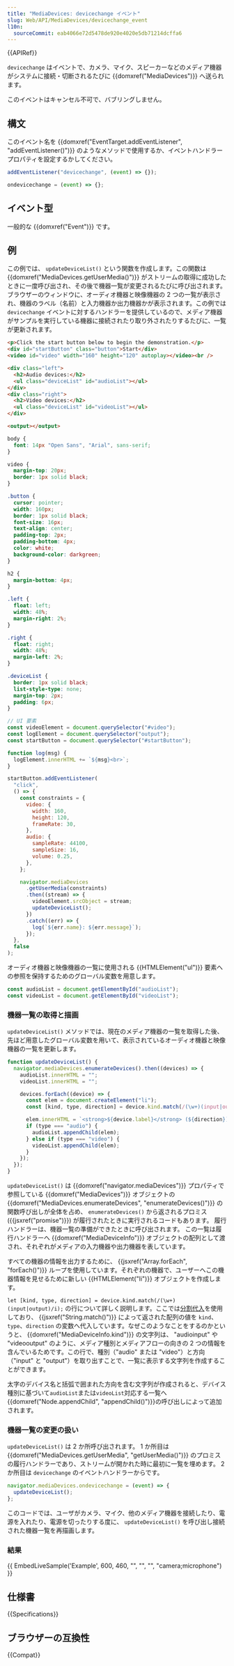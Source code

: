 ```yaml
---
title: "MediaDevices: devicechange イベント"
slug: Web/API/MediaDevices/devicechange_event
l10n:
  sourceCommit: eab4066e72d5478de920e4020e5db71214dcffa6
---
```


{{APIRef}}

`devicechange` はイベントで、カメラ、マイク、スピーカーなどのメディア機器がシステムに接続・切断されるたびに {{domxref("MediaDevices")}} へ送られます。

このイベントはキャンセル不可で、バブリングしません。

## 構文

このイベント名を {{domxref("EventTarget.addEventListener", "addEventListener()")}} のようなメソッドで使用するか、イベントハンドラープロパティを設定するかしてください。

```js
addEventListener("devicechange", (event) => {});

ondevicechange = (event) => {};
```

## イベント型

一般的な {{domxref("Event")}} です。

## 例

この例では、 `updateDeviceList()` という関数を作成します。この関数は {{domxref("MediaDevices.getUserMedia()")}} がストリームの取得に成功したときに一度呼び出され、その後で機器一覧が変更されるたびに呼び出されます。ブラウザーのウィンドウに、オーディオ機器と映像機器の 2 つの一覧が表示され、機器のラベル（名前）と入力機器か出力機器かが表示されます。この例では `devicechange` イベントに対するハンドラーを提供しているので、メディア機器がサンプルを実行している機器に接続されたり取り外されたりするたびに、一覧が更新されます。

```html hidden
<p>Click the start button below to begin the demonstration.</p>
<div id="startButton" class="button">Start</div>
<video id="video" width="160" height="120" autoplay></video><br />

<div class="left">
  <h2>Audio devices:</h2>
  <ul class="deviceList" id="audioList"></ul>
</div>
<div class="right">
  <h2>Video devices:</h2>
  <ul class="deviceList" id="videoList"></ul>
</div>

<output></output>
```

```css hidden
body {
  font: 14px "Open Sans", "Arial", sans-serif;
}

video {
  margin-top: 20px;
  border: 1px solid black;
}

.button {
  cursor: pointer;
  width: 160px;
  border: 1px solid black;
  font-size: 16px;
  text-align: center;
  padding-top: 2px;
  padding-bottom: 4px;
  color: white;
  background-color: darkgreen;
}

h2 {
  margin-bottom: 4px;
}

.left {
  float: left;
  width: 48%;
  margin-right: 2%;
}

.right {
  float: right;
  width: 48%;
  margin-left: 2%;
}

.deviceList {
  border: 1px solid black;
  list-style-type: none;
  margin-top: 2px;
  padding: 6px;
}
```

```js hidden
// UI 要素
const videoElement = document.querySelector("#video");
const logElement = document.querySelector("output");
const startButton = document.querySelector("#startButton");

function log(msg) {
  logElement.innerHTML += `${msg}<br>`;
}

startButton.addEventListener(
  "click",
  () => {
    const constraints = {
      video: {
        width: 160,
        height: 120,
        frameRate: 30,
      },
      audio: {
        sampleRate: 44100,
        sampleSize: 16,
        volume: 0.25,
      },
    };

    navigator.mediaDevices
      .getUserMedia(constraints)
      .then((stream) => {
        videoElement.srcObject = stream;
        updateDeviceList();
      })
      .catch((err) => {
        log(`${err.name}: ${err.message}`);
      });
  },
  false
);
```

オーディオ機器と映像機器の一覧に使用される {{HTMLElement("ul")}} 要素への参照を保持するためのグローバル変数を用意します。

```js
const audioList = document.getElementById("audioList");
const videoList = document.getElementById("videoList");
```

### 機器一覧の取得と描画

`updateDeviceList()` メソッドでは、現在のメディア機器の一覧を取得した後、先ほど用意したグローバル変数を用いて、表示されているオーディオ機器と映像機器の一覧を更新します。

```js
function updateDeviceList() {
  navigator.mediaDevices.enumerateDevices().then((devices) => {
    audioList.innerHTML = "";
    videoList.innerHTML = "";

    devices.forEach((device) => {
      const elem = document.createElement("li");
      const [kind, type, direction] = device.kind.match(/(\w+)(input|output)/i);

      elem.innerHTML = `<strong>${device.label}</strong> (${direction})`;
      if (type === "audio") {
        audioList.appendChild(elem);
      } else if (type === "video") {
        videoList.appendChild(elem);
      }
    });
  });
}
```

`updateDeviceList()` は {{domxref("navigator.mediaDevices")}} プロパティで参照している {{domxref("MediaDevices")}} オブジェクトの {{domxref("MediaDevices.enumerateDevices", "enumerateDevices()")}} の関数呼び出しが全体を占め、 `enumerateDevices()` から返されるプロミス ({{jsxref("promise")}}) が履行されたときに実行されるコードもあります。
履行ハンドラーは、機器一覧の準備ができたときに呼び出されます。
この一覧は履行ハンドラーへ {{domxref("MediaDeviceInfo")}} オブジェクトの配列として渡され、それぞれがメディアの入力機器や出力機器を表しています。

すべての機器の情報を出力するために、 {{jsxref("Array.forEach", "forEach()")}} ループを使用しています。それぞれの機器で、ユーザーへこの機器情報を見せるために新しい {{HTMLElement("li")}} オブジェクトを作成します。

`let [kind, type, direction] = device.kind.match(/(\w+)(input|output)/i);` の行について詳しく説明します。ここでは[分割代入](/ja/docs/Web/JavaScript/Reference/Operators/Destructuring_assignment)を使用しており、 {{jsxref("String.match()")}} によって返された配列の値を `kind`、`type`、`direction` の変数へ代入しています。なぜこのようなことをするのかというと、 {{domxref("MediaDeviceInfo.kind")}} の文字列は、 "audioinput" や "videooutput" のように、メディア種別とメディアフローの向きの 2 つの情報を含んでいるためです。この行で、種別（"audio" または "video"）と方向（"input" と "output"）を取り出すことで、一覧に表示する文字列を作成することができます。

太字のデバイス名と括弧で囲まれた方向を含む文字列が作成されると、デバイス種別に基づいて`audioList`または`videoList`対応する一覧へ{{domxref("Node.appendChild", "appendChild()")}}の呼び出しによって追加されます。

### 機器一覧の変更の扱い

`updateDeviceList()` は 2 か所呼び出されます。 1 か所目は {{domxref("MediaDevices.getUserMedia", "getUserMedia()")}} のプロミスの履行ハンドラーであり、ストリームが開かれた時に最初に一覧を埋めます。 2 か所目は `devicechange` のイベントハンドラーからです。

```js
navigator.mediaDevices.ondevicechange = (event) => {
  updateDeviceList();
};
```

このコードでは、ユーザがカメラ、マイク、他のメディア機器を接続したり、電源を入れたり、電源を切ったりする度に、 `updateDeviceList()` を呼び出し接続された機器一覧を再描画します。

### 結果

{{ EmbedLiveSample('Example', 600, 460, "", "", "", "camera;microphone") }}

## 仕様書

{{Specifications}}

## ブラウザーの互換性

{{Compat}}
